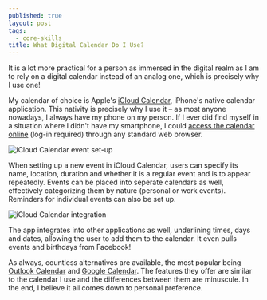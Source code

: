 ```yaml
---
published: true
layout: post
tags:
  - core-skills
title: What Digital Calendar Do I Use?
---
```

It is a lot more practical for a person as immersed in the digital realm as I am to rely on a digital calendar instead of an analog one, which is precisely why I use one! 

My calendar of choice is Apple's [iCloud Calendar](https://support.apple.com/kb/ph2672?locale=en_GB), iPhone's native calendar application. This nativity is precisely why I use it – as most anyone nowadays, I always have my phone on my person. If I ever did find myself in a situation where I didn't have my smartphone, I could [access the calendar online](https://www.icloud.com/#calendar) (log-in required) through any standard web browser.

<div class="centered"><img src="{{site.baseurl}}/images/icloud-calendar-event.jpg" alt="iCloud Calendar event set-up"></div>

When setting up a new event in iCloud Calendar, users can specify its name, location, duration and whether it is a regular event and is to appear repeatedly. Events can be placed into seperate calendars as well, effectively categorizing them by nature (personal or work events). Reminders for individual events can also be set up.

<div class="centered"><img src="{{site.baseurl}}/images/icloud-calendar-integration.jpg" alt="iCloud Calendar integration"></div>

The app integrates into other applications as well, underlining times, days and dates, allowing the user to add them to the calendar. It even pulls events and birthdays from Facebook!

As always, countless alternatives are available, the most popular being [Outlook Calendar](https://outlook.live.com/) and [Google Calendar](https://support.google.com/calendar/answer/2465776?co=GENIE.Platform%3DDesktop&hl=en). The features they offer are similar to the calendar I use and the differences between them are minuscule. In the end, I believe it all comes down to personal preference.
